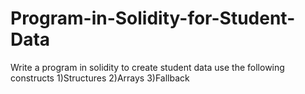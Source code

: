 # Program-in-Solidity-for-Student-Data
Write a program in solidity to create student data use the following constructs 1)Structures 2)Arrays 3)Fallback
